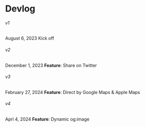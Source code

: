 # Devlog
###### v1
August 6, 2023
Kick off

###### v2
December 1, 2023
**Feature**: Share on Twitter

###### v3
February 27, 2024
**Feature**: Direct by Google Maps & Apple Maps

###### v4
Aprl 4, 2024
**Feature**: Dynamic og:image